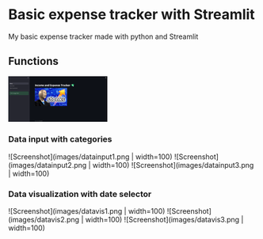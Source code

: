 # Basic expense tracker with Streamlit
My basic expense tracker made with python and Streamlit

## Functions 
<img src="images/homepage1.png" alt="drawing" width="200"/>

### Data input with categories
![Screenshot](images/datainput1.png | width=100)
![Screenshot](images/datainput2.png | width=100)
![Screenshot](images/datainput3.png | width=100)

### Data visualization with date selector
![Screenshot](images/datavis1.png | width=100)
![Screenshot](images/datavis2.png | width=100)
![Screenshot](images/datavis3.png | width=100)
